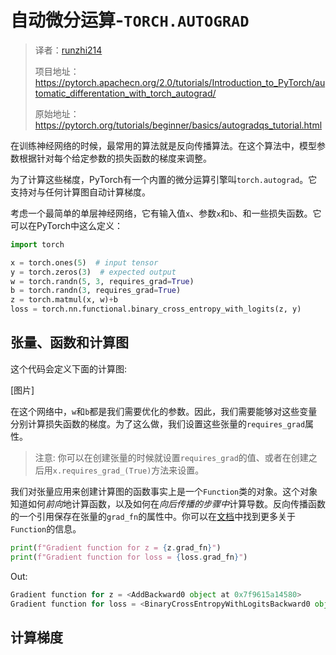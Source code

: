 # 自动微分运算-`TORCH.AUTOGRAD`

> 译者：[runzhi214](https://github.com/runzhi214)
>
> 项目地址：<https://pytorch.apachecn.org/2.0/tutorials/Introduction_to_PyTorch/automatic_differentation_with_torch_autograd/>
>
> 原始地址：<https://pytorch.org/tutorials/beginner/basics/autogradqs_tutorial.html>

在训练神经网络的时候，最常用的算法就是反向传播算法。在这个算法中，模型参数根据针对每个给定参数的损失函数的梯度来调整。

为了计算这些梯度，PyTorch有一个内置的微分运算引擎叫`torch.autograd`。它支持对与任何计算图自动计算梯度。

考虑一个最简单的单层神经网络，它有输入值`x`、参数`x`和`b`、和一些损失函数。它可以在PyTorch中这么定义：

```py
import torch

x = torch.ones(5)  # input tensor
y = torch.zeros(3)  # expected output
w = torch.randn(5, 3, requires_grad=True)
b = torch.randn(3, requires_grad=True)
z = torch.matmul(x, w)+b
loss = torch.nn.functional.binary_cross_entropy_with_logits(z, y)
```

## 张量、函数和计算图

这个代码会定义下面的计算图:

[图片]

在这个网络中，`w`和`b`都是我们需要优化的参数。因此，我们需要能够对这些变量分别计算损失函数的梯度。为了这么做，我们设置这些张量的`requires_grad`属性。

> 注意:
> 你可以在创建张量的时候就设置`requires_grad`的值、或者在创建之后用`x.requires_grad_(True)`方法来设置。

我们对张量应用来创建计算图的函数事实上是一个`Function`类的对象。这个对象知道如何*前向*地计算函数，以及如何在*向后传播的步骤中*计算导数。反向传播函数的一个引用保存在张量的`grad_fn`的属性中。你可以在[文档](https://pytorch.org/docs/stable/autograd.html#function)中找到更多关于`Function`的信息。

```py
print(f"Gradient function for z = {z.grad_fn}")
print(f"Gradient function for loss = {loss.grad_fn}")
```

Out:

```py
Gradient function for z = <AddBackward0 object at 0x7f9615a14580>
Gradient function for loss = <BinaryCrossEntropyWithLogitsBackward0 object at 0x7f9615a14bb0>
```

## 计算梯度

